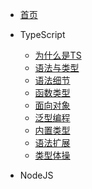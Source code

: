 * [首页](README)

* TypeScript
  * [为什么是TS](/TypeScript/whyTypeScript/)
  * [语法与类型](/TypeScript/SyntaxAndType/)
  * [语法细节](/TypeScript/SyntaxDetails/)
  * [函数类型](/TypeScript/FunctionType/)
  * [面向对象](/TypeScript/ObjectOriented/)
  * [泛型编程](/TypeScript/GenericProgramming/)
  * [内置类型](/TypeScript/BuiltInType/)
  * [语法扩展](/TypeScript/SyntaxExtension/)
  * [类型体操](/TypeScript/TypeGymnastics/)
  
* NodeJS
